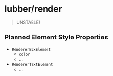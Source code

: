 # lubber/render

> UNSTABLE!

## Planned Element Style Properties

- `RendererBoxElement`
  - `color`
  - ...
- `RendererTextElement`
  - ...
